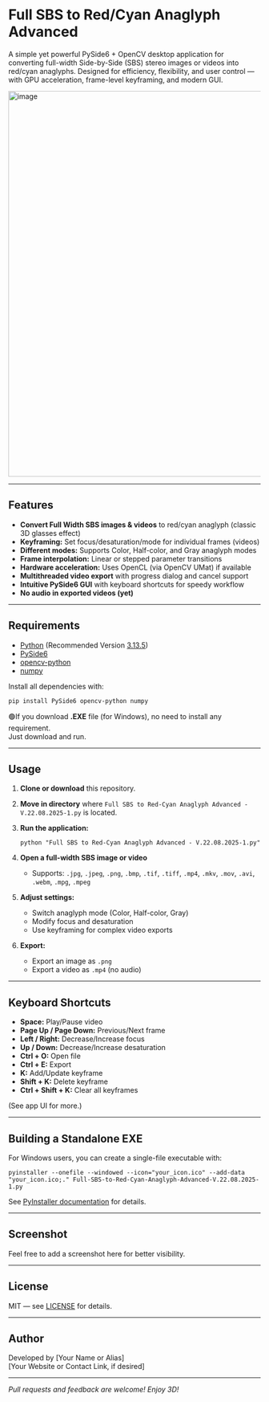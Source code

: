 # Full SBS to Red/Cyan Anaglyph Advanced

A simple yet powerful PySide6 + OpenCV desktop application for converting full-width Side-by-Side (SBS) stereo images or videos into red/cyan anaglyphs. Designed for efficiency, flexibility, and user control — with GPU acceleration, frame-level keyframing, and modern GUI.

<img width="1366" height="768" alt="image" src="https://github.com/user-attachments/assets/50b75746-4052-4304-967a-1ff4fc8fa308" />

---

## Features

- **Convert Full Width SBS images & videos** to red/cyan anaglyph (classic 3D glasses effect)
- **Keyframing:** Set focus/desaturation/mode for individual frames (videos)
- **Different modes:** Supports Color, Half-color, and Gray anaglyph modes
- **Frame interpolation:** Linear or stepped parameter transitions
- **Hardware acceleration:** Uses OpenCL (via OpenCV UMat) if available
- **Multithreaded video export** with progress dialog and cancel support
- **Intuitive PySide6 GUI** with keyboard shortcuts for speedy workflow
- **No audio in exported videos (yet)**

---

## Requirements

- [Python](https://www.python.org/downloads/) (Recommended Version [3.13.5](https://www.python.org/downloads/release/python-3135/))
- [PySide6](https://pypi.org/project/PySide6/)
- [opencv-python](https://pypi.org/project/opencv-python/)
- [numpy](https://pypi.org/project/numpy/)

Install all dependencies with:

```
pip install PySide6 opencv-python numpy
```
🟢If you download **.EXE** file (for Windows), no need to install any requirement.  
Just download and run.

---

## Usage

1. **Clone or download** this repository.
2. **Move in directory** where `Full SBS to Red-Cyan Anaglyph Advanced - V.22.08.2025-1.py` is located.
3. **Run the application:**

   ```
   python "Full SBS to Red-Cyan Anaglyph Advanced - V.22.08.2025-1.py"
   ```

4. **Open a full-width SBS image or video**
   - Supports: `.jpg`, `.jpeg`, `.png`, `.bmp`, `.tif`, `.tiff`, `.mp4`, `.mkv`, `.mov`, `.avi`, `.webm`, `.mpg`, `.mpeg`

5. **Adjust settings:**
   - Switch anaglyph mode (Color, Half-color, Gray)
   - Modify focus and desaturation
   - Use keyframing for complex video exports

6. **Export:**
   - Export an image as `.png`
   - Export a video as `.mp4` (no audio)

---

## Keyboard Shortcuts

- **Space:** Play/Pause video
- **Page Up / Page Down:** Previous/Next frame
- **Left / Right:** Decrease/Increase focus
- **Up / Down:** Decrease/Increase desaturation
- **Ctrl + O:** Open file
- **Ctrl + E:** Export
- **K:** Add/Update keyframe
- **Shift + K:** Delete keyframe
- **Ctrl + Shift + K:** Clear all keyframes

(See app UI for more.)

---

## Building a Standalone EXE

For Windows users, you can create a single-file executable with:

```
pyinstaller --onefile --windowed --icon="your_icon.ico" --add-data "your_icon.ico;." Full-SBS-to-Red-Cyan-Anaglyph-Advanced-V.22.08.2025-1.py
```

See [PyInstaller documentation](https://pyinstaller.org/) for details.

---

## Screenshot

Feel free to add a screenshot here for better visibility.

---

## License

MIT — see [LICENSE](LICENSE) for details.

---

## Author

Developed by [Your Name or Alias]  
[Your Website or Contact Link, if desired]

---

*Pull requests and feedback are welcome! Enjoy 3D!*
